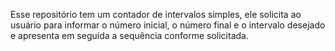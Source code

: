 Esse repositório tem um contador de intervalos simples, ele solicita ao usuário para informar o número inicial, o número final e o intervalo desejado e apresenta em seguida a sequência conforme solicitada.
